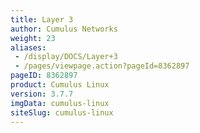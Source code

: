 ```yaml
---
title: Layer 3
author: Cumulus Networks
weight: 23
aliases:
 - /display/DOCS/Layer+3
 - /pages/viewpage.action?pageId=8362897
pageID: 8362897
product: Cumulus Linux
version: 3.7.7
imgData: cumulus-linux
siteSlug: cumulus-linux
---
```

